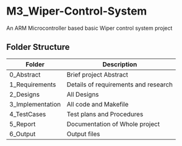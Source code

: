 # M3_Wiper-Control-System
An ARM Microcontroller based basic Wiper control system project

## Folder Structure
| Folder | Description |
| ------ | ----------- |
| 0_Abstract | Brief project Abstract |
| 1_Requirements | Details of requirements and research |
| 2_Designs | All Designs |
| 3_Implementation | All code and Makefile |
| 4_TestCases | Test plans and Procedures |
| 5_Report | Documentation of Whole project |
| 6_Output | Output files |

